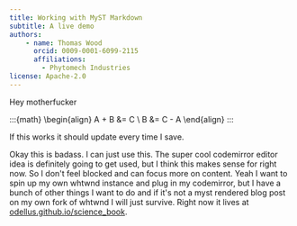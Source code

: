 ```yaml
---
title: Working with MyST Markdown
subtitle: A live demo
authors:
    - name: Thomas Wood
      orcid: 0009-0001-6099-2115
      affiliations:
        - Phytomech Industries
license: Apache-2.0
---
```



Hey motherfucker

:::{math}
\begin{align}
A + B &= C \\
B &= C - A
\end{align}
:::

If this works it should update every time I save.

Okay this is badass. I can just use this. The super cool codemirror editor idea is definitely going to get used, but I think this makes sense for right now. So I don't feel blocked and can focus more on content. Yeah I want to spin up my own whtwnd instance and plug in my codemirror, but I have a bunch of other things I want to do and if it's not a myst rendered blog post on my own fork of whtwnd I will just survive. Right now it lives at [odellus.github.io/science_book][science-book].  

[science-book]: https://odellus.github.io/science_book
